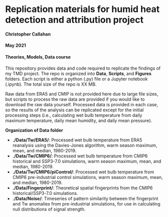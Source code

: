 # Replication materials for humid heat detection and attribution project
#### Christopher Callahan
#### May 2021
#### Theories, Models, Data course

This repository provides data and code required to replicate the findings of my TMD project. The repo is organized into **Data**, **Scripts**, and **Figures** folders. Each script is either a python (.py) file or a Jupyter notebook (.ipynb). The total size of the repo is XX MB.

Raw data from ERA5 and CMIP is not provided here due to large file sizes, but scripts to process the raw data are provided if you would like to download the raw data yourself. Processed data is provided in each case, so the results of the analysis can be replicated except for the initial processing steps (i.e., calculating wet bulb temperature from daily maximum temperature, daily mean humidity, and daily mean pressure).

**Organization of Data folder**
* **./Data/Tw/ERA5/**: Processed wet bulb temperature from ERA5 reanalysis using the Davies-Jones algorithm, warm season maximum, mean, and median, 1980-2019.
* **./Data/Tw/CMIP6/**: Processed wet bulb temperature from CMIP6 historical and SSP3-7.0 simulations, warm season maximum, mean, and median, 1980-2019.
* **./Data/Tw/CMIP6/piControl/**: Processed wet bulb temperature from CMIP6 pre-industrial control simulations, warm season maximum, mean, and median, 1980-2019.
* **./Data/Fingerprint/**: Theoretical spatial fingerprints from the CMIP6 historical/SSP3-7.0 simulations.
* **./Data/Noise/**: Timeseries of pattern similarity between the fingerprint and Tw anomalies from pre-industrial simulations, for use in calculating null distributions of signal strength.
